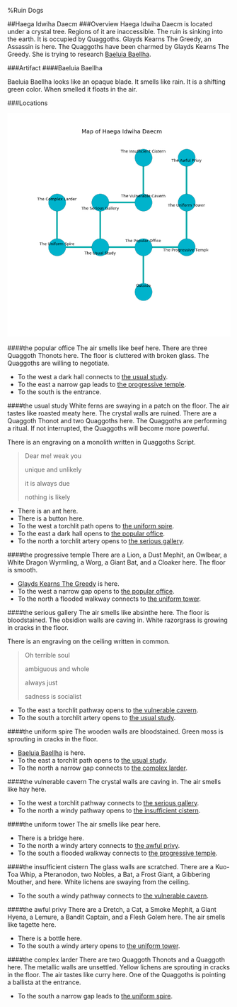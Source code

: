 %Ruin Dogs

##Haega Idwiha Daecm
###Overview
Haega Idwiha Daecm is located under a crystal tree. Regions of it are inaccessible. The ruin is sinking into the earth. It is occupied by Quaggoths. <a name="Glayds-Kearns-The-Greedy"></a>Glayds Kearns The Greedy, an Assassin is here. The Quaggoths have been charmed by Glayds Kearns The Greedy. She  is trying to research [Baeluia Baellha](#Baeluia-Baellha). 



###Artifact
####<a name="Baeluia-Baellha"></a>Baeluia Baellha


Baeluia Baellha looks like an opaque blade. It smells like rain. It is a shifting green color. When smelled it floats in the air. 





###Locations


![](../v2/images/Haega-Idwiha-Daecm.png)

####<a name="the-popular-office"></a>the popular office
The air smells like beef here. There are three Quaggoth Thonots here. The floor is cluttered with broken glass. The Quaggoths are willing to negotiate. 



* To the west a dark hall connects to [the usual study](#the-usual-study).
* To the east a narrow gap leads to [the progressive temple](#the-progressive-temple).
* To the south is the entrance.


####<a name="the-usual-study"></a>the usual study
White ferns are swaying in a patch on the floor. The air tastes like roasted meaty here. The crystal walls are ruined. There are a Quaggoth Thonot and two Quaggoths here. The Quaggoths are performing a ritual. If not interrupted, the Quaggoths will become more powerful. 

There is an engraving on a monolith written in Quaggoths Script. 

> Dear me! weak you
>
> unique and unlikely
>
> it is always due
>
> nothing is likely
>


* There is an ant here.
* There is a button here.
* To the west a torchlit path opens to [the uniform spire](#the-uniform-spire).
* To the east a dark hall opens to [the popular office](#the-popular-office).
* To the north a torchlit artery opens to [the serious gallery](#the-serious-gallery).


####<a name="the-progressive-temple"></a>the progressive temple
There are a Lion, a Dust Mephit, an Owlbear, a White Dragon Wyrmling, a Worg, a Giant Bat, and a Cloaker here. The floor is smooth. 



* [Glayds Kearns The Greedy](#Glayds-Kearns-The-Greedy) is here.
* To the west a narrow gap opens to [the popular office](#the-popular-office).
* To the north a flooded walkway connects to [the uniform tower](#the-uniform-tower).


####<a name="the-serious-gallery"></a>the serious gallery
The air smells like absinthe here. The floor is bloodstained. The obsidion walls are caving in. White razorgrass is growing in cracks in the floor. 

There is an engraving on the ceiling written in common. 

> Oh terrible soul
>
> ambiguous and whole
>
> always just
>
> sadness is socialist
>


* To the east a torchlit pathway opens to [the vulnerable cavern](#the-vulnerable-cavern).
* To the south a torchlit artery opens to [the usual study](#the-usual-study).


####<a name="the-uniform-spire"></a>the uniform spire
The wooden walls are bloodstained. Green moss is sprouting in cracks in the floor. 



* [Baeluia Baellha](#Baeluia-Baellha) is here.
* To the east a torchlit path opens to [the usual study](#the-usual-study).
* To the north a narrow gap connects to [the complex larder](#the-complex-larder).


####<a name="the-vulnerable-cavern"></a>the vulnerable cavern
The crystal walls are caving in. The air smells like hay here. 



* To the west a torchlit pathway connects to [the serious gallery](#the-serious-gallery).
* To the north a windy pathway opens to [the insufficient cistern](#the-insufficient-cistern).


####<a name="the-uniform-tower"></a>the uniform tower
The air smells like pear here. 



* There is a bridge here.
* To the north a windy artery connects to [the awful privy](#the-awful-privy).
* To the south a flooded walkway connects to [the progressive temple](#the-progressive-temple).


####<a name="the-insufficient-cistern"></a>the insufficient cistern
The glass walls are scratched. There are a Kuo-Toa Whip, a Pteranodon, two Nobles, a Bat, a Frost Giant, a Gibbering Mouther, and  here. White lichens are swaying from the ceiling. 



* To the south a windy pathway connects to [the vulnerable cavern](#the-vulnerable-cavern).


####<a name="the-awful-privy"></a>the awful privy
There are a Dretch, a Cat, a Smoke Mephit, a Giant Hyena, a Lemure, a Bandit Captain, and a Flesh Golem here. The air smells like tagette here. 



* There is a bottle here.
* To the south a windy artery opens to [the uniform tower](#the-uniform-tower).


####<a name="the-complex-larder"></a>the complex larder
There are two Quaggoth Thonots and a Quaggoth here. The metallic walls are unsettled. Yellow lichens are sprouting in cracks in the floor. The air tastes like curry here. One of the Quaggoths is pointing a ballista at the entrance. 



* To the south a narrow gap leads to [the uniform spire](#the-uniform-spire).


